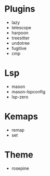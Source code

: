 # Plugins
- lazy
- telescope
- harpoon
- treesitter
- undotree
- fugitive
- cmp

# Lsp
- mason
- mason-lspconfig
- lsp-zero

# Kemaps
- remap
- set

# Theme
- rosepine
